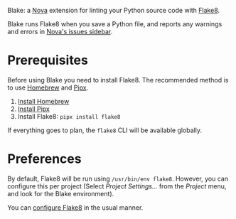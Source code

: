 Blake: a [Nova](https://nova.app/) extension for linting your Python source code with [Flake8](https://flake8.pycqa.org/).

Blake runs Flake8 when you save a Python file, and reports any warnings and errors in [Nova's issues sidebar](https://library.panic.com/nova/sidebar/).

# Prerequisites

Before using Blake you need to install Flake8. The recommended method is to use [Homebrew](https://brew.sh) and [Pipx](https://pipxproject.github.io/pipx/).

1. [Install Homebrew](https://brew.sh)
2. [Install Pipx](https://pipxproject.github.io/pipx/installation/#install-pipx)
3. Install Flake8: `pipx install flake8`

If everything goes to plan, the `flake8` CLI will be available globally.

# Preferences

By default, Flake8 will be run using `/usr/bin/env flake8`. However, you can configure this per project (Select _Project Settings..._ from the _Project_ menu, and look for the Blake environment).

You can [configure Flake8](https://flake8.pycqa.org/en/latest/user/configuration.html) in the usual manner.
